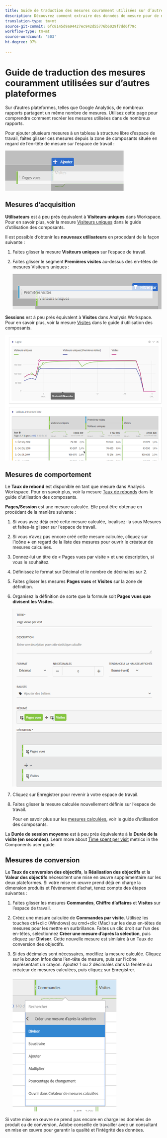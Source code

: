 ```yaml
---
title: Guide de traduction des mesures couramment utilisées sur d’autres plateformes
description: Découvrez comment extraire des données de mesure pour de nombreux rapports courants en utilisant une terminologie plus familière aux utilisateurs de Google Analytics.
translation-type: tm+mt
source-git-commit: 6fc8145d9a94427ec942d55776b6029f7dd6f79c
workflow-type: tm+mt
source-wordcount: '503'
ht-degree: 97%

---
```



# Guide de traduction des mesures couramment utilisées sur d’autres plateformes

Sur d’autres plateformes, telles que Google Analytics, de nombreux rapports partagent un même nombre de mesures. Utilisez cette page pour comprendre comment recréer les mesures utilisées dans de nombreux rapports.

Pour ajouter plusieurs mesures à un tableau à structure libre d’espace de travail, faites glisser ces mesures depuis la zone de composants située en regard de l’en-tête de mesure sur l’espace de travail :

![Mesure supplémentaire](/help/technotes/ga-to-aa/assets/new_metric.png)

## Mesures d’acquisition

**Utilisateurs** est à peu près équivalent à **Visiteurs uniques** dans Workspace. Pour en savoir plus, voir la mesure [Visiteurs uniques](/help/components/metrics/unique-visitors.md) dans le guide d’utilisation des composants.

Il est possible d’obtenir les **nouveaux utilisateurs** en procédant de la façon suivante :

1. Faites glisser la mesure **Visiteurs uniques** sur l’espace de travail.
2. Faites glisser le segment **Premières visites** au-dessus des en-têtes de mesures Visiteurs uniques :

   ![Premières visites](../assets/first_time_visits.png)

**Sessions** est à peu près équivalent à **Visites** dans Analysis Workspace. Pour en savoir plus, voir la mesure [Visites](/help/components/metrics/visits.md) dans le guide d’utilisation des composants.

![Mesures d’acquisition](../assets/acquisition_metrics.png)

## Mesures de comportement

Le **Taux de rebond** est disponible en tant que mesure dans Analysis Workspace. Pour en savoir plus, voir la mesure [Taux de rebonds](/help/components/metrics/bounce-rate.md) dans le guide d’utilisation des composants.

**Pages/Session** est une mesure calculée. Elle peut être obtenue en procédant de la manière suivante :

1. Si vous avez déjà créé cette mesure calculée, localisez-la sous Mesures et faites-la glisser sur l’espace de travail.
2. Si vous n’avez pas encore créé cette mesure calculée, cliquez sur l’icône **+** en regard de la liste des mesures pour ouvrir le créateur de mesures calculées.
3. Donnez-lui un titre de « Pages vues par visite » et une description, si vous le souhaitez.
4. Définissez le format sur Décimal et le nombre de décimales sur 2.
5. Faites glisser les mesures **Pages vues** et **Visites** sur la zone de définition.
6. Organisez la définition de sorte que la formule soit **Pages vues que divisent les Visites**.

   ![Pages vues par visite](/help/technotes/ga-to-aa/assets/page_views_per_visit.png)

7. Cliquez sur Enregistrer pour revenir à votre espace de travail.
8. Faites glisser la mesure calculée nouvellement définie sur l’espace de travail.

   Pour en savoir plus sur les [mesures calculées](/help/components/c-calcmetrics/cm-overview.md), voir le guide d’utilisation des composants.

La **Durée de session moyenne** est à peu près équivalente à la **Durée de la visite (en secondes)**. Learn more about [Time spent per visit](/help/components/metrics/time-spent-per-visit.md) metrics in the Components user guide.

## Mesures de conversion

Le **Taux de conversion des objectifs**, la **Réalisation des objectifs** et la **Valeur des objectifs** nécessitent une mise en œuvre supplémentaire sur les deux plateformes. Si votre mise en œuvre prend déjà en charge la dimension produits et l’événement d’achat, tenez compte des étapes suivantes :

1. Faites glisser les mesures **Commandes**, **Chiffre d’affaires** et **Visites** sur l’espace de travail.
1. Créez une mesure calculée de **Commandes par visite**. Utilisez les touches ctrl+clic (Windows) ou cmd+clic (Mac) sur les deux en-têtes de mesures pour les mettre en surbrillance. Faites un clic droit sur l’un des en-têtes, sélectionnez **Créer une mesure d’après la sélection**, puis cliquez sur **Diviser**. Cette nouvelle mesure est similaire à un Taux de conversion des objectifs.
1. Si des décimales sont nécessaires, modifiez la mesure calculée. Cliquez sur le bouton Infos dans l’en-tête de mesure, puis sur l’icône représentant un crayon. Ajoutez 1 ou 2 décimales dans la fenêtre du créateur de mesures calculées, puis cliquez sur Enregistrer.

   ![Commandes par visite](/help/technotes/ga-to-aa/assets/orders_per_visit.png)

Si votre mise en œuvre ne prend pas encore en charge les données de produit ou de conversion, Adobe conseille de travailler avec un consultant en mise en œuvre pour garantir la qualité et l’intégrité des données.
